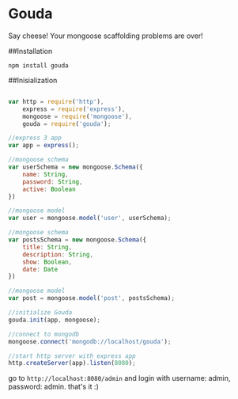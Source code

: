 Gouda
=====

Say cheese! Your mongoose scaffolding problems are over!

##Installation

```
npm install gouda
```

##Inisialization

```javascript

var http = require('http'),
    express = require('express'),
    mongoose = require('mongoose'),
    gouda = require('gouda');

//express 3 app
var app = express();

//mongoose schema
var userSchema = new mongoose.Schema({
    name: String,
    password: String,
    active: Boolean
})

//mongoose model
var user = mongoose.model('user', userSchema);

//mongoose schema
var postsSchema = new mongoose.Schema({
    title: String,
    description: String,
    show: Boolean,
    date: Date
})

//mongoose model
var post = mongoose.model('post', postsSchema);

//initialize Gouda
gouda.init(app, mongoose);

//connect to mongodb
mongoose.connect('mongodb://localhost/gouda');

//start http server with express app
http.createServer(app).listen(8080);
```

go to `http://localhost:8080/admin` and login with username: admin, password: admin.
that's it :)

